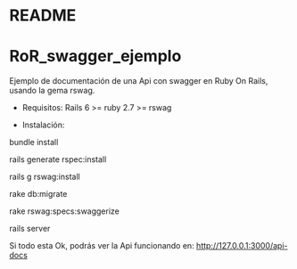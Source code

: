 # README
# RoR_swagger_ejemplo

Ejemplo de documentación de una Api con swagger en Ruby On Rails, usando la gema rswag.

* Requisitos:
Rails 6 >=
ruby  2.7 >=
rswag


* Instalación:

bundle install

rails generate rspec:install

rails g rswag:install

rake db:migrate

rake rswag:specs:swaggerize

rails server

Si todo esta Ok, podrás ver la Api funcionando en: http://127.0.0.1:3000/api-docs

